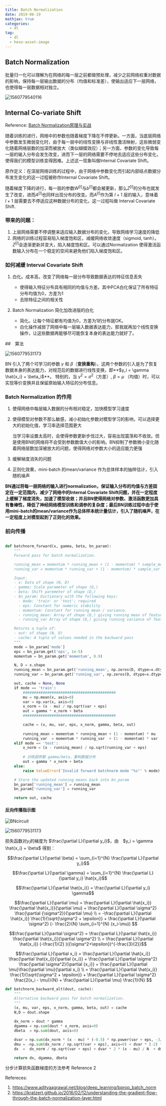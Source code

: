 ```yaml
---
title: Batch Normalization
date: 2019-06-19
mathjax: true
categories:
  - dl
tag:
  - dl
  - hexo-asset-image
---
```




## Batch Normalization

批量归一化可以理解为在网络的每一层之前都做预处理，减少之前网络权重对数据的影响，保持每一层输出数据的分布（均值和标准差），使输出适应下一层网络，也使得每一层数据相对独立。

![1560779540116](batch_normalization/1560779540116.png)

## Internal Co-variate Shift

Reference: [Batch Normalization原理与实战](<https://zhuanlan.zhihu.com/p/34879333>)

随着训练的进行，网络中的参数也随着梯度下降在不停更新。一方面，当底层网络中参数发生微弱变化时，由于每一层中的线性变换与非线性激活映射，这些微弱变化随着网络层数的加深而被放大（类似蝴蝶效应）；另一方面，参数的变化导致每一层的输入分布会发生改变，进而下一层的网络需要不停地去适应这些分布变化，使得我们的模型训练变得困难。上述这一现象叫做Internal Covariate Shift。

原作定义：在深层网络训练的过程中，由于网络中参数变化而引起内部结点数据分布发生变化的这一过程被称作Internal Covariate Shift。

随着梯度下降的进行，每一层的参数$W^{[l]}$与$b^{[l]}$都会被更新，那么$Z^{[l]}$的分布也就发生了改变，进而$A^{[l]}$也同样出现分布的改变。而$A^{[l]}$作为第 $l+1$ 层的输入，意味着 $l+1$ 层需要去不停适应这种数据分布的变化，这一过程叫做 Interval Covariate Shift.

### 带来的问题：

1. 上层网络需要不停调整来适应输入数据分布的变化，导致网络学习速度的降低
2. 网络的训练过程容易陷入梯度饱和区，减缓网络收敛速度（sigmoid, tanh）。 $Z^{[l]}$会逐渐更新并变大，陷入梯度饱和区。可以通过Normalization 使得激活函数输入分布在一个稳定的空间来避免他们陷入梯度饱和区。

### 如何减缓 Interval Covariate Shift

1. 白化。成本高，改变了网络每一层分布导致数据表达的特征信息丢失

   - 使得输入特征分布具有相同的均值与方差。其中PCA白化保证了所有特征分布均值为0，方差为1
   - 去除特征之间的相关性

2. Batch Normalization   简化加改进版的白化

   - 简化。让每个特征都有均值为0，方差为1的分布就OK。
   - 白化操作减弱了网络中每一层输入数据表达能力，那我就再加个线性变换操作，让这些数据再能够尽可能恢复本身的表达能力就好了。


##　算法

   ![1560779531173](batch_normalization/1560779531173.png)

BN 引入了两个可学习的参数 $\gamma$ 和 $\beta$（**变换重构**）。这两个参数的引入是为了恢复数据本身的表达能力，对规范后的数据进行线性变换，即**$y_i = \gamma \hat{x_i} + \beta_i$**。 特别的，当 $\gamma^2=\sigma ^2$（方差）, $\beta = \mu$ （均值）时，可以实现等价变换并且保留原始输入特征的分布信息。

### Batch Normalization 的作用

1. 使得网络中每层输入数据的分布相对稳定，加快模型学习速度

2. 使得模型对参数不那么敏感，减小初始化参数对模型学习的影响，可以选择更大的初始化值，学习率选择范围更大

   当学习率设置太高时，会使得参数更新步伐过大，容易出现震荡和不收敛。但是使用BN的网络将不会受到参数数值大小的影响。BN抑制了参数微小变化随着网络层数加深被放大的问题，使得网络对参数大小的适应能力更强

3. 缓解梯度消失的问题

4. 正则化效果，mini-batch 的mean/variance 作为总体样本的抽样估计，引入随机噪声

**BN通过将每一层网络的输入进行normalization，保证输入分布的均值与方差固定在一定范围内，减少了网络中的Internal Covariate Shift问题，并在一定程度上缓解了梯度消失，加速了模型收敛；并且BN使得网络对参数、激活函数更加具有鲁棒性，降低了神经网络模型训练和调参的复杂度；最后BN训练过程中由于使用mini-batch的mean/variance作为总体样本统计量估计，引入了随机噪声，在一定程度上对模型起到了正则化的效果。**

### 前向传播

```python

def batchnorm_forward(x, gamma, beta, bn_param):
    """
    Forward pass for batch normalization.

    running_mean = momentum * running_mean + (1 - momentum) * sample_mean
    running_var = momentum * running_var + (1 - momentum) * sample_var

    Input:
    - x: Data of shape (N, D)
    - gamma: Scale parameter of shape (D,)
    - beta: Shift paremeter of shape (D,)
    - bn_param: Dictionary with the following keys:
      - mode: 'train' or 'test'; required
      - eps: Constant for numeric stability
      - momentum: Constant for running mean / variance.
      - running_mean: Array of shape (D,) giving running mean of features
      - running_var Array of shape (D,) giving running variance of features

    Returns a tuple of:
    - out: of shape (N, D)
    - cache: A tuple of values needed in the backward pass
    """
    mode = bn_param['mode']
    eps = bn_param.get('eps', 1e-5)
    momentum = bn_param.get('momentum', 0.9)

    N, D = x.shape
    running_mean = bn_param.get('running_mean', np.zeros(D, dtype=x.dtype))
    running_var = bn_param.get('running_var', np.zeros(D, dtype=x.dtype))

    out, cache = None, None
    if mode == 'train':
        ##########################################
        mu = np.mean(x, axis=0)
        var = np.var(x, axis=0)
        x_norm = (x - mu) / np.sqrt(var + eps)
        out = gamma * x_norm + beta
        ##########################################

        cache = (x, mu, var, eps, x_norm, gamma, beta, out)
        
        running_mean = momentum * running_mean + (1 - momentum) * mu
        running_var  = momentum * running_var  + (1 - momentum) * var
    elif mode == 'test':
        x_norm = (x - running_mean) / np.sqrt(running_var + eps)
       
    	# 训练超参数 gamma/beta，重构数据分布
    	out = gamma * x_norm + beta
    else:
        raise ValueError('Invalid forward batchnorm mode "%s"' % mode)

    # Store the updated running means back into bn_param
    bn_param['running_mean'] = running_mean
    bn_param['running_var'] = running_var

    return out, cache
```



#### 反向传播指示图

![BNcircuit](batch_normalization/BNcircuit-1561283729951.png)

![1560779531173](batch_normalization/1560779531173.png)

损失函数对$y_i$的梯度为 $\frac{\partial L}{\partial y_i}$，由　$y_i = \gamma \hat{x_i} + \beta$ 得到：

$$\frac{\partial L}{\partial \beta} = \sum_{i=1}^{N} \frac{\partial L}{\partial y_i}$$

$$\frac{\partial L}{\partial \gamma} = \sum_{i=1}^{N} \frac{\partial L}{\partial y_i} \hat{x_i}​$$

$$\frac{\partial L}{\partial \hat{x_i}} = \frac{\partial L}{\partial y_i} \gamma$$



$$\frac{\partial L}{\partial \mu} = \frac{\partial L}{\partial \hat{x_i}} \frac{\partial \hat{x_i}}{\partial \mu} +  \frac{\partial L}{\partial \sigma^2} \frac{\partial {\sigma^2}}{\partial \mu}  \\  =  -\frac{\partial L}{\partial \hat{x_i}} \frac{1}{\sqrt{\sigma^2 + \epsilon}} + \frac{\partial L}{\partial \sigma^2} (- \frac{2}{N} \sum_{i=1}^{N} (x_i-\mu)) $$

$$\frac{\partial L}{\partial \sigma^2} =  \frac{\partial L}{\partial \hat{x_i}} \frac{\partial \hat{x_i}}{\partial \sigma^2} \\  = \frac{\partial L}{\partial \hat{x_i}} (-\frac{1}{2} )({\sigma^2+\epsilon})^{-\frac{3}{2}}$$

$$\frac{\partial L}{\partial x_i} =  \frac{\partial L}{\partial \hat{x_i}} \frac{\partial \hat{x_i}}{\partial {x_i}} +   \frac{\partial L}{\partial \sigma^2} \frac{\partial \sigma^2}{\partial {x_i}} + \frac{\partial L}{\partial \mu}\frac{\partial \mu}{\partial x_i} \\ = \frac{\partial L}{\partial \hat{x_i}} \frac{1}{\sqrt{\sigma^2 + \epsilon}} + \frac{\partial L}{\partial \sigma^2} \frac{2(x_i - \mu)}{N}  + \frac{\partial L}{\partial \mu} \frac{1}{N} $$

```python
def batchnorm_backward_alt(dout, cache):
    """
    Alternative backward pass for batch normalization.     
    """
    (x, mu, var, eps, x_norm, gamma, beta, out) = cache
    N,D = dout.shape
    
    dx_norm = dout * gamma
    dgamma = np.sum(dout * x_norm, axis=0)
    dbeta  = np.sum(dout, axis=0)

    dvar = np.sum(dx_norm * (x - mu) * (-0.5) * np.power(var + eps, -3/2), axis=0)
    dmu = -np.sum(dx_norm / np.sqrt(var + eps), axis=0) + dvar * (-2) * np.sum(x - mu, axis=0) / N
    dx  =  dx_norm / np.sqrt(var + eps) + dvar * 2 * (x - mu) / N  + dmu / N     

    return dx, dgamma, dbeta
```





分步计算损失函数梯度的方法参考 Reference 2



Refereces:

1. <https://www.adityaagrawal.net/blog/deep_learning/bprop_batch_norm>
2. <https://kratzert.github.io/2016/02/12/understanding-the-gradient-flow-through-the-batch-normalization-layer.html>